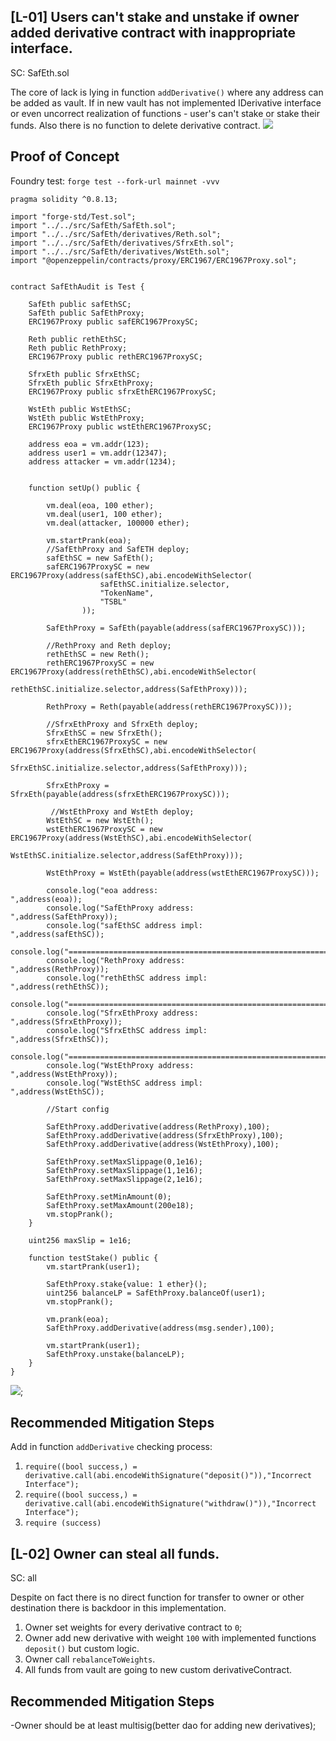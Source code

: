 ## [L-01] Users can't stake and unstake if owner added derivative contract with inappropriate interface.
SC: SafEth.sol

The core of lack is lying in function `addDerivative()` where any address can be added as vault.
If in new vault has not implemented IDerivative interface or even uncorrect realization of functions - user's can't stake or stake their funds. Also there is no function to delete derivative contract.
![](https://i.imgur.com/YUZkIb1.png)
 
## Proof of Concept
Foundry test:
`forge test --fork-url mainnet -vvv`
```solidity
pragma solidity ^0.8.13;

import "forge-std/Test.sol";
import "../../src/SafEth/SafEth.sol";
import "../../src/SafEth/derivatives/Reth.sol";
import "../../src/SafEth/derivatives/SfrxEth.sol";
import "../../src/SafEth/derivatives/WstEth.sol";
import "@openzeppelin/contracts/proxy/ERC1967/ERC1967Proxy.sol";


contract SafEthAudit is Test {

    SafEth public safEthSC;
    SafEth public SafEthProxy;
    ERC1967Proxy public safERC1967ProxySC;

    Reth public rethEthSC;
    Reth public RethProxy;
    ERC1967Proxy public rethERC1967ProxySC;

    SfrxEth public SfrxEthSC;
    SfrxEth public SfrxEthProxy;
    ERC1967Proxy public sfrxEthERC1967ProxySC;

    WstEth public WstEthSC;
    WstEth public WstEthProxy;
    ERC1967Proxy public wstEthERC1967ProxySC;

    address eoa = vm.addr(123);
    address user1 = vm.addr(12347);
    address attacker = vm.addr(1234);
    

    function setUp() public {

        vm.deal(eoa, 100 ether);
        vm.deal(user1, 100 ether);
        vm.deal(attacker, 100000 ether);

        vm.startPrank(eoa);
        //SafEthProxy and SafETH deploy;
        safEthSC = new SafEth();
        safERC1967ProxySC = new ERC1967Proxy(address(safEthSC),abi.encodeWithSelector(
                    safEthSC.initialize.selector,
                    "TokenName",
                    "TSBL"
                ));

        SafEthProxy = SafEth(payable(address(safERC1967ProxySC)));

        //RethProxy and Reth deploy;
        rethEthSC = new Reth();
        rethERC1967ProxySC = new ERC1967Proxy(address(rethEthSC),abi.encodeWithSelector(
                    rethEthSC.initialize.selector,address(SafEthProxy)));

        RethProxy = Reth(payable(address(rethERC1967ProxySC)));

        //SfrxEthProxy and SfrxEth deploy;
        SfrxEthSC = new SfrxEth();
        sfrxEthERC1967ProxySC = new ERC1967Proxy(address(SfrxEthSC),abi.encodeWithSelector(
                    SfrxEthSC.initialize.selector,address(SafEthProxy)));

        SfrxEthProxy = SfrxEth(payable(address(sfrxEthERC1967ProxySC)));

         //WstEthProxy and WstEth deploy;
        WstEthSC = new WstEth();
        wstEthERC1967ProxySC = new ERC1967Proxy(address(WstEthSC),abi.encodeWithSelector(
                    WstEthSC.initialize.selector,address(SafEthProxy)));

        WstEthProxy = WstEth(payable(address(wstEthERC1967ProxySC)));

        console.log("eoa address:                            ",address(eoa));
        console.log("SafEthProxy address:                    ",address(SafEthProxy));
        console.log("safEthSC address impl:                  ",address(safEthSC));
        console.log("==============================================================");
        console.log("RethProxy address:                      ",address(RethProxy));
        console.log("rethEthSC address impl:                 ",address(rethEthSC));
        console.log("==============================================================");
        console.log("SfrxEthProxy address:                   ",address(SfrxEthProxy));
        console.log("SfrxEthSC address impl:                 ",address(SfrxEthSC));
        console.log("==============================================================");
        console.log("WstEthProxy address:                    ",address(WstEthProxy));
        console.log("WstEthSC address impl:                  ",address(WstEthSC));

        //Start config

        SafEthProxy.addDerivative(address(RethProxy),100);
        SafEthProxy.addDerivative(address(SfrxEthProxy),100);
        SafEthProxy.addDerivative(address(WstEthProxy),100);
        
        SafEthProxy.setMaxSlippage(0,1e16);  
        SafEthProxy.setMaxSlippage(1,1e16);
        SafEthProxy.setMaxSlippage(2,1e16);

        SafEthProxy.setMinAmount(0);
        SafEthProxy.setMaxAmount(200e18);
        vm.stopPrank();
    }
    
    uint256 maxSlip = 1e16;
  
    function testStake() public {
        vm.startPrank(user1);
      
        SafEthProxy.stake{value: 1 ether}();
        uint256 balanceLP = SafEthProxy.balanceOf(user1);
        vm.stopPrank();

        vm.prank(eoa);
        SafEthProxy.addDerivative(address(msg.sender),100);
        
        vm.startPrank(user1);
        SafEthProxy.unstake(balanceLP);
    }
}
```
![](https://i.imgur.com/HPo2HxR.png);


## Recommended Mitigation Steps
Add in function `addDerivative` checking process:
1) `require((bool success,) = derivative.call(abi.encodeWithSignature("deposit()")),"Incorrect Interface");`
2) `require((bool success,) = derivative.call(abi.encodeWithSignature("withdraw()")),"Incorrect Interface");`
3) `require (success)`


## [L-02] Owner can steal all funds.
SC: all

Despite on fact there is no direct function for transfer to owner or other destination there is backdoor in this implementation.
1) Owner set weights for every derivative contract to `0`;
2) Owner add new derivative with weight `100` with implemented functions `deposit()` but custom logic.
3) Owner call `rebalanceToWeights`. 
4) All funds from vault are going to new custom derivativeContract.

## Recommended Mitigation Steps
-Owner should be at least multisig(better dao for adding new derivatives);
